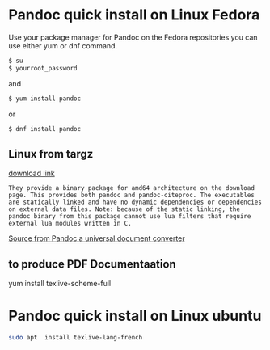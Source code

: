 

# Pandoc quick install on Linux Fedora

  Use your package manager for Pandoc on the Fedora repositories you can use either yum or dnf command.

~~~bash
$ su
$ yourroot_password
~~~

and

~~~bash
$ yum install pandoc
~~~

or

~~~bash	
$ dnf install pandoc
~~~


## Linux from targz

[download link](https://github.com/jgm/pandoc/releases/latest)
  
    They provide a binary package for amd64 architecture on the download page. This provides both pandoc and pandoc-citeproc. The executables are statically linked and have no dynamic dependencies or dependencies on external data files. Note: because of the static linking, the pandoc binary from this package cannot use lua filters that require external lua modules written in C.

[Source from Pandoc a universal document converter](https://pandoc.org/installing.html)

## to produce PDF Documentaation

yum install texlive-scheme-full

# Pandoc quick install on Linux ubuntu 


~~~bash
sudo apt  install texlive-lang-french
~~~ 


